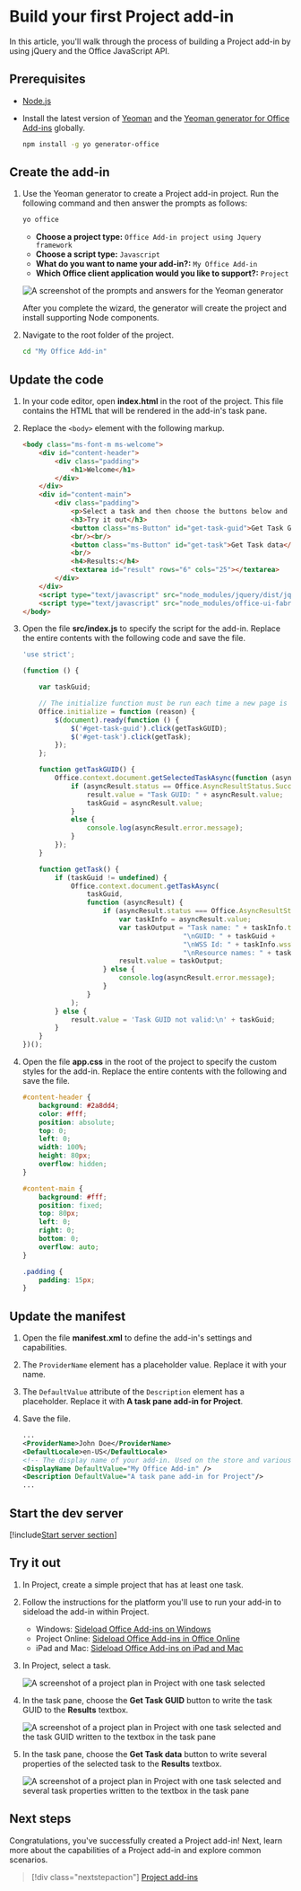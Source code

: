 # Build your first Project add-in

In this article, you'll walk through the process of building a Project add-in by using jQuery and the Office JavaScript API.

## Prerequisites

- [Node.js](https://nodejs.org)

- Install the latest version of [Yeoman](https://github.com/yeoman/yo) and the [Yeoman generator for Office Add-ins](https://github.com/OfficeDev/generator-office) globally.

    ```bash
    npm install -g yo generator-office
    ```

## Create the add-in

1. Use the Yeoman generator to create a Project add-in project. Run the following command and then answer the prompts as follows:

    ```bash
    yo office
    ```

    - **Choose a project type:** `Office Add-in project using Jquery framework`
    - **Choose a script type:** `Javascript`
    - **What do you want to name your add-in?:** `My Office Add-in`
    - **Which Office client application would you like to support?:** `Project`

    ![A screenshot of the prompts and answers for the Yeoman generator](../images/yo-office-project-jquery.png)
    
    After you complete the wizard, the generator will create the project and install supporting Node components.
	
2. Navigate to the root folder of the project.

    ```bash
    cd "My Office Add-in"
    ```

## Update the code

1. In your code editor, open **index.html** in the root of the project. This file contains the HTML that will be rendered in the add-in's task pane.

2. Replace the `<body>` element with the following markup.

    ```html
    <body class="ms-font-m ms-welcome">
        <div id="content-header">
            <div class="padding">
                <h1>Welcome</h1>
            </div>
        </div>
        <div id="content-main">
            <div class="padding">
                <p>Select a task and then choose the buttons below and observe the output in the <b>Results</b> textbox.</p>
                <h3>Try it out</h3>
                <button class="ms-Button" id="get-task-guid">Get Task GUID</button>
                <br/><br/>
                <button class="ms-Button" id="get-task">Get Task data</button>
                <br/>
                <h4>Results:</h4>
                <textarea id="result" rows="6" cols="25"></textarea>
            </div>
        </div>
        <script type="text/javascript" src="node_modules/jquery/dist/jquery.js"></script>
        <script type="text/javascript" src="node_modules/office-ui-fabric-js/dist/js/fabric.js"></script>
    </body>
    ```

3. Open the file **src/index.js** to specify the script for the add-in. Replace the entire contents with the following code and save the file.

    ```js
    'use strict';

    (function () {

        var taskGuid;

        // The initialize function must be run each time a new page is loaded
        Office.initialize = function (reason) {
            $(document).ready(function () {
                $('#get-task-guid').click(getTaskGUID);
                $('#get-task').click(getTask);
            });
        };

        function getTaskGUID() {
            Office.context.document.getSelectedTaskAsync(function (asyncResult) {
                if (asyncResult.status == Office.AsyncResultStatus.Succeeded) {
                    result.value = "Task GUID: " + asyncResult.value;
                    taskGuid = asyncResult.value;
                }
                else {
                    console.log(asyncResult.error.message);
                }
            });
        }

        function getTask() {
            if (taskGuid != undefined) {
                Office.context.document.getTaskAsync(
                    taskGuid,
                    function (asyncResult) {
                        if (asyncResult.status === Office.AsyncResultStatus.Succeeded) {
                            var taskInfo = asyncResult.value;
                            var taskOutput = "Task name: " + taskInfo.taskName +
                                            "\nGUID: " + taskGuid +
                                            "\nWSS Id: " + taskInfo.wssTaskId +
                                            "\nResource names: " + taskInfo.resourceNames;
                            result.value = taskOutput;
                        } else {
                            console.log(asyncResult.error.message);
                        }
                    }
                );
            } else {
                result.value = 'Task GUID not valid:\n' + taskGuid;
            } 
        }
    })();
    ```

4. Open the file **app.css** in the root of the project to specify the custom styles for the add-in. Replace the entire contents with the following and save the file.

    ```css
    #content-header {
        background: #2a8dd4;
        color: #fff;
        position: absolute;
        top: 0;
        left: 0;
        width: 100%;
        height: 80px; 
        overflow: hidden;
    }

    #content-main {
        background: #fff;
        position: fixed;
        top: 80px;
        left: 0;
        right: 0;
        bottom: 0;
        overflow: auto; 
    }

    .padding {
        padding: 15px;
    }
    ```

## Update the manifest

1. Open the file **manifest.xml** to define the add-in's settings and capabilities.

2. The `ProviderName` element has a placeholder value. Replace it with your name.

3. The `DefaultValue` attribute of the `Description` element has a placeholder. Replace it with **A task pane add-in for Project**.

4. Save the file.

    ```xml
    ...
    <ProviderName>John Doe</ProviderName>
    <DefaultLocale>en-US</DefaultLocale>
    <!-- The display name of your add-in. Used on the store and various places of the Office UI such as the add-ins dialog. -->
    <DisplayName DefaultValue="My Office Add-in" />
    <Description DefaultValue="A task pane add-in for Project"/>
    ...
    ```

## Start the dev server

[!include[Start server section](../includes/quickstart-yo-start-server.md)] 

## Try it out

1. In Project, create a simple project that has at least one task.

2. Follow the instructions for the platform you'll use to run your add-in to sideload the add-in within Project.

    - Windows: [Sideload Office Add-ins on Windows](../testing/create-a-network-shared-folder-catalog-for-task-pane-and-content-add-ins.md)
    - Project Online: [Sideload Office Add-ins in Office Online](../testing/sideload-office-add-ins-for-testing.md#sideload-an-office-add-in-on-office-online)
    - iPad and Mac: [Sideload Office Add-ins on iPad and Mac](../testing/sideload-an-office-add-in-on-ipad-and-mac.md)

3. In Project, select a task.

    ![A screenshot of a project plan in Project with one task selected](../images/project_quickstart_addin_1.png)

4. In the task pane, choose the **Get Task GUID** button to write the task GUID to the **Results** textbox.

    ![A screenshot of a project plan in Project with one task selected and the task GUID written to the textbox in the task pane](../images/project_quickstart_addin_2.png)

5. In the task pane, choose the **Get Task data** button to write several properties of the selected task to the **Results** textbox.

    ![A screenshot of a project plan in Project with one task selected and several task properties written to the textbox in the task pane](../images/project_quickstart_addin_3.png)

## Next steps

Congratulations, you've successfully created a Project add-in! Next, learn more about the capabilities of a Project add-in and explore common scenarios.

> [!div class="nextstepaction"]
> [Project add-ins](../project/project-add-ins.md)
